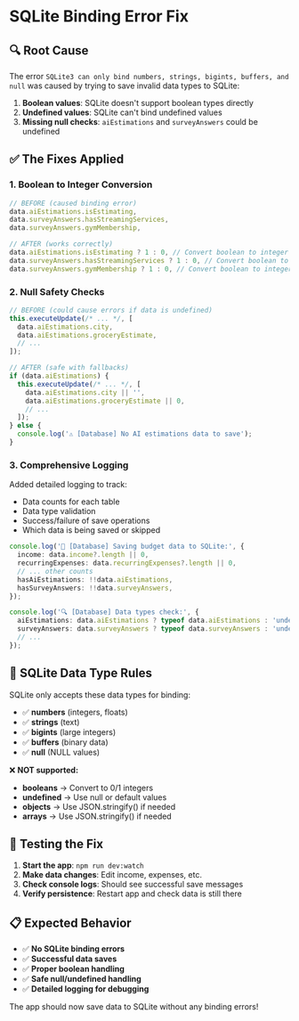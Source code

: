 # SQLite Binding Error Fix

## 🔍 **Root Cause**

The error `SQLite3 can only bind numbers, strings, bigints, buffers, and null` was caused by trying to save invalid data types to SQLite:

1. **Boolean values**: SQLite doesn't support boolean types directly
2. **Undefined values**: SQLite can't bind undefined values
3. **Missing null checks**: `aiEstimations` and `surveyAnswers` could be undefined

## ✅ **The Fixes Applied**

### **1. Boolean to Integer Conversion**

```typescript
// BEFORE (caused binding error)
data.aiEstimations.isEstimating,
data.surveyAnswers.hasStreamingServices,
data.surveyAnswers.gymMembership,

// AFTER (works correctly)
data.aiEstimations.isEstimating ? 1 : 0, // Convert boolean to integer
data.surveyAnswers.hasStreamingServices ? 1 : 0, // Convert boolean to integer
data.surveyAnswers.gymMembership ? 1 : 0, // Convert boolean to integer
```

### **2. Null Safety Checks**

```typescript
// BEFORE (could cause errors if data is undefined)
this.executeUpdate(/* ... */, [
  data.aiEstimations.city,
  data.aiEstimations.groceryEstimate,
  // ...
]);

// AFTER (safe with fallbacks)
if (data.aiEstimations) {
  this.executeUpdate(/* ... */, [
    data.aiEstimations.city || '',
    data.aiEstimations.groceryEstimate || 0,
    // ...
  ]);
} else {
  console.log('⚠️ [Database] No AI estimations data to save');
}
```

### **3. Comprehensive Logging**

Added detailed logging to track:

- Data counts for each table
- Data type validation
- Success/failure of save operations
- Which data is being saved or skipped

```typescript
console.log('💾 [Database] Saving budget data to SQLite:', {
  income: data.income?.length || 0,
  recurringExpenses: data.recurringExpenses?.length || 0,
  // ... other counts
  hasAiEstimations: !!data.aiEstimations,
  hasSurveyAnswers: !!data.surveyAnswers,
});

console.log('🔍 [Database] Data types check:', {
  aiEstimations: data.aiEstimations ? typeof data.aiEstimations : 'undefined',
  surveyAnswers: data.surveyAnswers ? typeof data.surveyAnswers : 'undefined',
  // ...
});
```

## 🎯 **SQLite Data Type Rules**

SQLite only accepts these data types for binding:

- ✅ **numbers** (integers, floats)
- ✅ **strings** (text)
- ✅ **bigints** (large integers)
- ✅ **buffers** (binary data)
- ✅ **null** (NULL values)

❌ **NOT supported:**

- **booleans** → Convert to 0/1 integers
- **undefined** → Use null or default values
- **objects** → Use JSON.stringify() if needed
- **arrays** → Use JSON.stringify() if needed

## 🧪 **Testing the Fix**

1. **Start the app**: `npm run dev:watch`
2. **Make data changes**: Edit income, expenses, etc.
3. **Check console logs**: Should see successful save messages
4. **Verify persistence**: Restart app and check data is still there

## 📋 **Expected Behavior**

- ✅ **No SQLite binding errors**
- ✅ **Successful data saves**
- ✅ **Proper boolean handling**
- ✅ **Safe null/undefined handling**
- ✅ **Detailed logging for debugging**

The app should now save data to SQLite without any binding errors!
